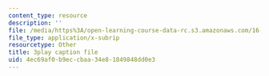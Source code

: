 ```yaml
---
content_type: resource
description: ''
file: /media/https%3A/open-learning-course-data-rc.s3.amazonaws.com/16-842-fundamentals-of-systems-engineering-fall-2015/4ec69af0b9eccbaa34e81849848dd0e3_RsOCnszziDA.srt
file_type: application/x-subrip
resourcetype: Other
title: 3play caption file
uid: 4ec69af0-b9ec-cbaa-34e8-1849848dd0e3
---
```

